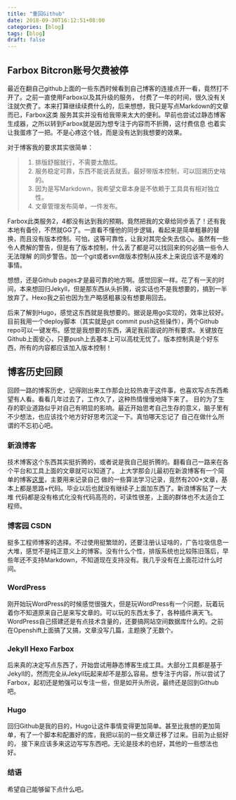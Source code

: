 ```yaml
---
title: "重回Github"
date: 2018-09-30T16:12:51+08:00
categories: [blog]
tags: [blog]
draft: false
---
```


## Farbox Bitcron账号欠费被停

最近在翻自己github上面的一些东西时候看到自己博客的连接点开一看，竟然打不开了。之前一直使用Farbox以及其升级的服务，
付费了一年的时间，很久没有关注就欠费了。本来打算继续续费什么的，后来想想，我只是写点Markdown的文章而已，Farbox这类
服务其实并没有给我带来太大的便利。早前也尝试过静态博客生成器，之所以转到Farbox就是因为想专注于内容而不折腾，这付费信息
也着实让我蛋疼了一把。不是心疼这个钱，而是没有达到我想要的效果。

对于博客我的要求其实很简单：

> 1. 排版舒服就行，不需要太酷炫。
> 2. 服务稳定可靠，东西不能说丢就丢。最好带版本控制，可以回溯历史啥的。
> 3. 因为是写Markdown，我希望文章本身是不依赖于工具具有相对独立性。
> 4. 文章管理发布简单，一件发布。

Farbox此类服务2，4都没有达到我的预期。竟然把我的文章给同步丢了！还有我本地有备份，不然就GG了。一直看不懂他的同步逻辑，看起来是简单粗暴的替换，而且没有版本控制。可怕，这等可靠性，让我对其完全失去信心。虽然有一些令人费解的警告，但是有了版本控制，什么丢了都是可以找回来的何必搞一些令人无法理解
的同步警告。加一个git或者svn做版本控制从技术上来说应该不是难的事情。

想想，还是Github pages才是最可靠的地方啊。感觉回家一样。花了有一天的时间，本来想回归Jekyll，但是那东西从头折腾，说实话也不是我想要的，搞到一半放弃了。Hexo我之前也因为生产略感粗暴没有想要用回去。

后来了解到Hugo，感觉这东西就是我想要的。据说是用go实现的，效率比较好。目前我用一个deploy脚本（其实就是git commit push这些操作），两个Github repo可以一键发布。感觉是我想要的东西，满足我前面说的所有要求。关键放在Github上面安心，只要push上去基本上可以高枕无忧了。版本控制真是个好东西，所有的内容都应该加入版本控制！

## 博客历史回顾

回顾一路的博客历史，记得刚出来工作那会比较热衷于这件事，也喜欢写点东西希望有人看。看看几年过去了，工作久了，这种热情慢慢地降下来了。
目的为了生存的职业道路似乎对自己有明显的影响。最近开始思考自己生存的意义，脑子里有不少想法，也应该找个地方好好思考沉淀一下。真怕哪天忘记了
自己在做什么所谓的不忘初心吧。

### 新浪博客

技术博客这个东西其实挺折腾的，或者说是我自己挺折腾的。翻看自己一路来在各个平台和工具上面的文章就可以知道了。
上大学那会儿最初在新浪博客有一个简单的博客[这里](http://blog.sina.com.cn/u/2019930243)，主要用来记录自己
做的一些算法学习记录，竟然有200+文章，基本上都是思路+代码。毕业以后也就没有继续子上面加东西了。新浪博客贴了一大堆
代码都是没有格式化没有代码高亮的，可读性很差，上面的群体也不太适合工程师。

### 博客园 CSDN

挺多工程师博客的选择。不过使用挺繁琐的，还要注册认证啥的，广告垃圾信息一大堆，感觉不是纯正意义上的博客。没有什么个性，排版系统也比较陈旧落后，早些年还不支持Markdown，不知道现在支持没有。我几乎没有在上面花过什么时间。

### WordPress

刚开始玩WordPress的时候感觉很强大，但是玩WordPress有一个问题，玩着玩着你不知道原来自己是来写文章的。可以玩的东西太多了，各种插件满天飞。
WordPress自己搭建还是有点技术含量的，还要搞网站空间数据库什么的。之前在Openshift上面搞了又搞，文章没写几篇，主题换了无数个。

### Jekyll Hexo Farbox

后来真的决定写点东西了，开始尝试用静态博客生成工具。大部分工具都是基于Jekyll的，然而完全从Jekyll玩起来却不是那么容易。想专注于内容，所以尝试了Farbox，起初还是勉强可以专注一些，但是如开头所说，最终还是回到Github吧。

### Hugo

回归Github是我的目的，Hugo让这件事情变得更加简单。甚至比我想的更加简单，有了一个脚本和配置好的库，我把以前的一些文章迁移了过来。目前为止挺好的，
接下来应该多来这边写写东西吧。无论是技术的也好，其他的一些想法也好。

### 结语

希望自己能够留下点什么吧。

